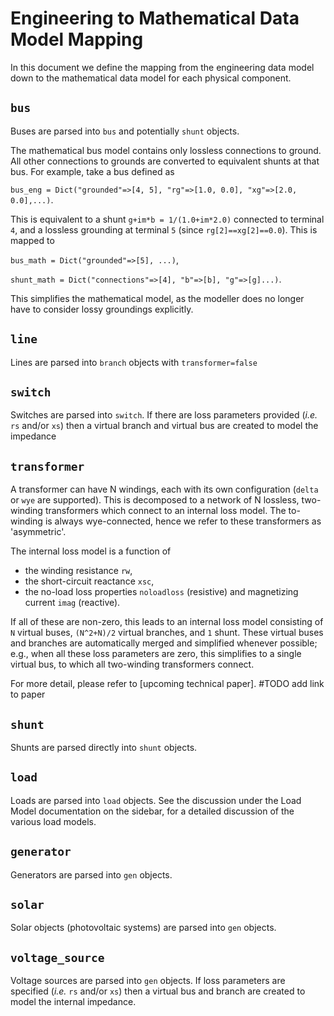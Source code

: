 # Engineering to Mathematical Data Model Mapping

In this document we define the mapping from the engineering data model down to the mathematical data model for each physical component.

## `bus`

Buses are parsed into `bus` and potentially `shunt` objects.

The mathematical bus model contains only lossless connections to ground. All other connections to grounds are converted to equivalent shunts at that bus. For example, take a bus defined as

`bus_eng = Dict("grounded"=>[4, 5], "rg"=>[1.0, 0.0], "xg"=>[2.0, 0.0],...)`.

This is equivalent to a shunt `g+im*b = 1/(1.0+im*2.0)` connected to terminal `4`, and a lossless grounding at terminal `5` (since `rg[2]==xg[2]==0.0`). This is mapped to

`bus_math = Dict("grounded"=>[5], ...)`,

`shunt_math = Dict("connections"=>[4], "b"=>[b], "g"=>[g]...)`.

This simplifies the mathematical model, as the modeller does no longer have to consider lossy groundings explicitly.

## `line`

Lines are parsed into `branch` objects with `transformer=false`

## `switch`

Switches are parsed into `switch`. If there are loss parameters provided (_i.e._ `rs` and/or `xs`) then a virtual branch and virtual bus are created to model the impedance

## `transformer`

A transformer can have N windings, each with its own configuration (`delta` or `wye` are supported). This is decomposed to a network of N lossless, two-winding transformers which connect to an internal loss model. The to-winding is always wye-connected, hence we refer to these transformers as 'asymmetric'.

The internal loss model is a function of

- the winding resistance `rw`,
- the short-circuit reactance `xsc`,
- the no-load loss properties `noloadloss` (resistive) and magnetizing current `imag` (reactive).

If all of these are non-zero, this leads to an internal loss model consisting of `N` virtual buses, `(N^2+N)/2` virtual branches, and `1` shunt. These virtual buses and branches are automatically merged and simplified whenever possible; e.g., when all these loss parameters are zero, this simplifies to a single virtual bus, to which all two-winding transformers connect.

For more detail, please refer to [upcoming technical paper]. #TODO add link to paper

## `shunt`

Shunts are parsed directly into `shunt` objects.

## `load`

Loads are parsed into `load` objects. See the discussion under the Load Model documentation on the sidebar, for a detailed discussion of the various load models.

## `generator`

Generators are parsed into `gen` objects.

## `solar`

Solar objects (photovoltaic systems) are parsed into `gen` objects.

## `voltage_source`

Voltage sources are parsed into `gen` objects. If loss parameters are specified (_i.e._ `rs` and/or `xs`) then a virtual bus and branch are created to model the internal impedance.
